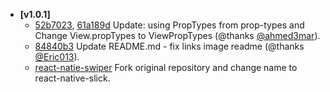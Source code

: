 - **[v1.0.1]**
  + [52b7023](https://github.com/leecade/react-native-swiper/pull/483/commits/52b702346b4f43df25e669880c819c4a0c41c13e), [	61a189d](https://github.com/leecade/react-native-swiper/pull/483/commits/61a189dcd7200a7567e79a990d0729f32398785b) Update: using PropTypes from prop-types and Change View.propTypes to ViewPropTypes (@thanks [@ahmed3mar](https://github.com/ahmed3mar)).
  + [84840b3](https://github.com/leecade/react-native-swiper/pull/485/commits/84840b353d8f98b493a4640bf83e02e3727f6f85) Update README.md - fix links image readme (@thanks [@Eric013](https://github.com/Eric013)).
  + [react-natie-swiper](https://github.com/leecade/react-native-swiper) Fork original repository and change name to react-native-slick.
